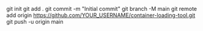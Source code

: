 git init
git add .
git commit -m "Initial commit"
git branch -M main
git remote add origin https://github.com/YOUR_USERNAME/container-loading-tool.git
git push -u origin main
